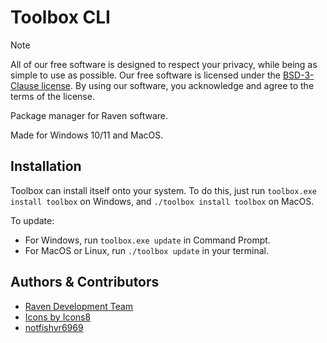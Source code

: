 
# Toolbox CLI

> [!NOTE]
> All of our free software is designed to respect your privacy, while being as simple to use as possible. Our free software is licensed under the [BSD-3-Clause license](https://ravendevteam.org/files/BSD-3-Clause.txt). By using our software, you acknowledge and agree to the terms of the license.

Package manager for Raven software.

Made for Windows 10/11 and MacOS.

## Installation
Toolbox can install itself onto your system. To do this, just run `toolbox.exe install toolbox` on Windows, and `./toolbox install toolbox` on MacOS.

To update:
- For Windows, run `toolbox.exe update` in Command Prompt.
- For MacOS or Linux, run `./toolbox update` in your terminal.

## Authors & Contributors

- [Raven Development Team](https://ravendevteam.org/)
- [Icons by Icons8](https://icons8.com/)
- [notfishvr6969](https://github.com/notfishvr6969)
